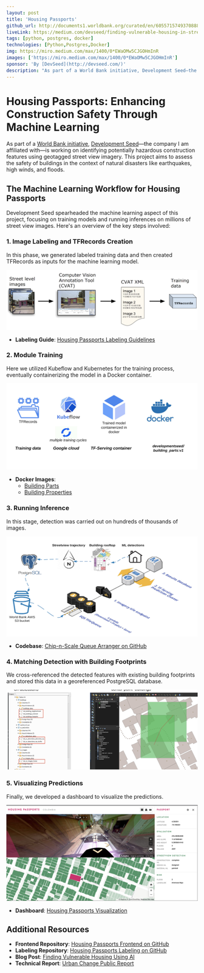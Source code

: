 ```yaml
---
layout: post
title: 'Housing Passports'
github_url: http://documents1.worldbank.org/curated/en/605571574937088827/pdf/Synthesis-Report.pdf
liveLink: https://medium.com/devseed/finding-vulnerable-housing-in-street-view-images-using-ai-to-create-safer-cities-2b58b4e3b991
tags: [python, postgres, docker]
technologies: [Python,Postgres,Docker]
img: https://miro.medium.com/max/1400/0*EWaOMw5CJGOHmInR
images: ['https://miro.medium.com/max/1400/0*EWaOMw5CJGOHmInR']
sponsor: 'By [DevSeed](http://devseed.com/)'
description: "As part of a World Bank initiative, Development Seed—the company I am affiliated with—is working on identifying potentially hazardous construction features using geotagged street view imagery. This project aims to assess the safety of buildings in the context of natural disasters like earthquakes, high winds, and floods."
---
```


# Housing Passports: Enhancing Construction Safety Through Machine Learning

As part of a [World Bank initiative](http://documents1.worldbank.org/curated/en/605571574937088827/pdf/Synthesis-Report.pdf), [Development Seed](http://devseed.com/)—the company I am affiliated with—is working on identifying potentially hazardous construction features using geotagged street view imagery. This project aims to assess the safety of buildings in the context of natural disasters like earthquakes, high winds, and floods.

## The Machine Learning Workflow for Housing Passports

Development Seed spearheaded the machine learning aspect of this project, focusing on training models and running inferences on millions of street view images. Here's an overview of the key steps involved:

### 1. Image Labeling and TFRecords Creation

In this phase, we generated labeled training data and then created TFRecords as inputs for the machine learning model.

![Data Training](/assets/images/project_images/hp/data-trainning.jpg)

- **Labeling Guide**: [Housing Passports Labeling Guidelines](http://devseed.com/housing-passports-labeling/)

### 2. Module Training

Here we utilized Kubeflow and Kubernetes for the training process, eventually containerizing the model in a Docker container.

![Module Training](/assets/images/project_images/hp/module_trainning.jpg)

- **Docker Images**:
  - [Building Parts](https://hub.docker.com/r/developmentseed/building_parts)
  - [Building Properties](https://hub.docker.com/r/developmentseed/building_properties)

### 3. Running Inference

In this stage, detection was carried out on hundreds of thousands of images.

![Inference](/assets/images/project_images/hp/inference.jpg)

- **Codebase**: [Chip-n-Scale Queue Arranger on GitHub](https://github.com/developmentseed/chip-n-scale-queue-arranger)

### 4. Matching Detection with Building Footprints

We cross-referenced the detected features with existing building footprints and stored this data in a georeferenced PostgreSQL database.

![Image Matching](/assets/images/project_images/hp/image_matching.jpg)

### 5. Visualizing Predictions

Finally, we developed a dashboard to visualize the predictions.

![Dashboard](/assets/images/project_images/hp/viz.jpg)

- **Dashboard**: [Housing Passports Visualization](https://housing-passports.surge.sh)

## Additional Resources

- **Frontend Repository**: [Housing Passports Frontend on GitHub](https://github.com/developmentseed/housing-passports-frontend)
- **Labeling Repository**: [Housing Passports Labeling on GitHub](https://github.com/developmentseed/housing-passports-labeling)
- **Blog Post**: [Finding Vulnerable Housing Using AI](https://medium.com/devseed/finding-vulnerable-housing-in-street-view-images-using-ai-to-create-safer-cities-2b58b4e3b991)
- **Technical Report**: [Urban Change Public Report](https://understandrisk.org/wp-content/uploads/4_DevSeed_UR-2019-urban-change-public.pdf)
